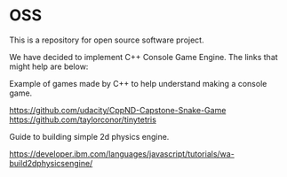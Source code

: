 # OSS

This is a repository for open source software project. 

We have decided to implement C++ Console Game Engine. 
The links that might help are below:


Example of games made by C++ to help understand making a console game.

https://github.com/udacity/CppND-Capstone-Snake-Game
https://github.com/taylorconor/tinytetris

Guide to building simple 2d physics engine.

https://developer.ibm.com/languages/javascript/tutorials/wa-build2dphysicsengine/
